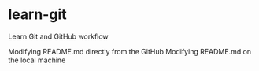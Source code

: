 # learn-git
Learn Git and GitHub workflow

Modifying README.md directly from the GitHub
Modifying README.md on the local machine
